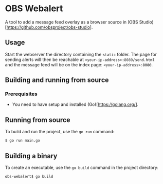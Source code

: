 # OBS Webalert
A tool to add a message feed overlay as a browser source in (OBS Studio)[https://github.com/obsproject/obs-studio].

## Usage
Start the webserver the directory containing the `static` folder. The page for sending alerts will then be reachable
at `<your-ip-address>:8080/send.html` and the message feed will be on the index page: `<your-ip-address>:8080`.

## Building and running from source
### Prerequisites
- You need to have setup and installed (Go)[https://golang.org/].

## Running from source
To build and run the project, use the `go run` command:
```bash
$ go run main.go
```

## Building a binary
To create an executable, use the `go build` command in the project directory:
```bash
obs-webalert$ go build
```
